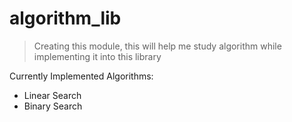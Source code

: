 # algorithm_lib

> Creating this module, this will help me study algorithm 
> while implementing it into this library

Currently Implemented Algorithms:
- Linear Search
- Binary Search